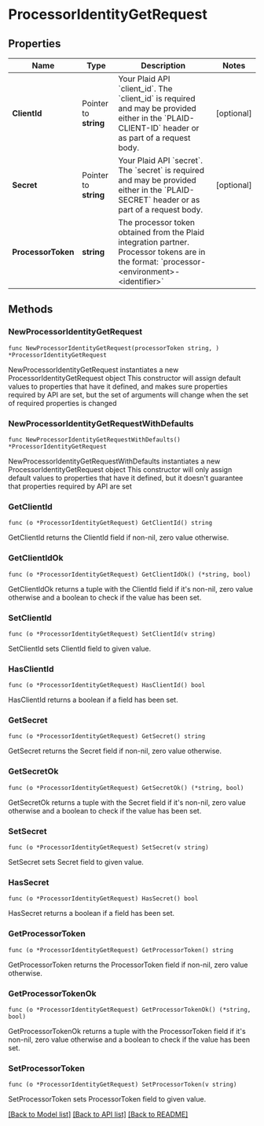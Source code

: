 # ProcessorIdentityGetRequest

## Properties

Name | Type | Description | Notes
------------ | ------------- | ------------- | -------------
**ClientId** | Pointer to **string** | Your Plaid API &#x60;client_id&#x60;. The &#x60;client_id&#x60; is required and may be provided either in the &#x60;PLAID-CLIENT-ID&#x60; header or as part of a request body. | [optional] 
**Secret** | Pointer to **string** | Your Plaid API &#x60;secret&#x60;. The &#x60;secret&#x60; is required and may be provided either in the &#x60;PLAID-SECRET&#x60; header or as part of a request body. | [optional] 
**ProcessorToken** | **string** | The processor token obtained from the Plaid integration partner. Processor tokens are in the format: &#x60;processor-&lt;environment&gt;-&lt;identifier&gt;&#x60; | 

## Methods

### NewProcessorIdentityGetRequest

`func NewProcessorIdentityGetRequest(processorToken string, ) *ProcessorIdentityGetRequest`

NewProcessorIdentityGetRequest instantiates a new ProcessorIdentityGetRequest object
This constructor will assign default values to properties that have it defined,
and makes sure properties required by API are set, but the set of arguments
will change when the set of required properties is changed

### NewProcessorIdentityGetRequestWithDefaults

`func NewProcessorIdentityGetRequestWithDefaults() *ProcessorIdentityGetRequest`

NewProcessorIdentityGetRequestWithDefaults instantiates a new ProcessorIdentityGetRequest object
This constructor will only assign default values to properties that have it defined,
but it doesn't guarantee that properties required by API are set

### GetClientId

`func (o *ProcessorIdentityGetRequest) GetClientId() string`

GetClientId returns the ClientId field if non-nil, zero value otherwise.

### GetClientIdOk

`func (o *ProcessorIdentityGetRequest) GetClientIdOk() (*string, bool)`

GetClientIdOk returns a tuple with the ClientId field if it's non-nil, zero value otherwise
and a boolean to check if the value has been set.

### SetClientId

`func (o *ProcessorIdentityGetRequest) SetClientId(v string)`

SetClientId sets ClientId field to given value.

### HasClientId

`func (o *ProcessorIdentityGetRequest) HasClientId() bool`

HasClientId returns a boolean if a field has been set.

### GetSecret

`func (o *ProcessorIdentityGetRequest) GetSecret() string`

GetSecret returns the Secret field if non-nil, zero value otherwise.

### GetSecretOk

`func (o *ProcessorIdentityGetRequest) GetSecretOk() (*string, bool)`

GetSecretOk returns a tuple with the Secret field if it's non-nil, zero value otherwise
and a boolean to check if the value has been set.

### SetSecret

`func (o *ProcessorIdentityGetRequest) SetSecret(v string)`

SetSecret sets Secret field to given value.

### HasSecret

`func (o *ProcessorIdentityGetRequest) HasSecret() bool`

HasSecret returns a boolean if a field has been set.

### GetProcessorToken

`func (o *ProcessorIdentityGetRequest) GetProcessorToken() string`

GetProcessorToken returns the ProcessorToken field if non-nil, zero value otherwise.

### GetProcessorTokenOk

`func (o *ProcessorIdentityGetRequest) GetProcessorTokenOk() (*string, bool)`

GetProcessorTokenOk returns a tuple with the ProcessorToken field if it's non-nil, zero value otherwise
and a boolean to check if the value has been set.

### SetProcessorToken

`func (o *ProcessorIdentityGetRequest) SetProcessorToken(v string)`

SetProcessorToken sets ProcessorToken field to given value.



[[Back to Model list]](../README.md#documentation-for-models) [[Back to API list]](../README.md#documentation-for-api-endpoints) [[Back to README]](../README.md)


